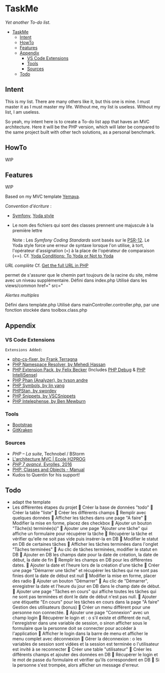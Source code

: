 # TaskMe
*Yet another To-do list.*


- [TaskMe](#taskme)
  - [Intent](#intent)
  - [HowTo](#howto)
  - [Features](#features)
  - [Appendix](#appendix)
    - [VS Code Extensions](#vs-code-extensions)
    - [Tools](#tools)
    - [Sources](#sources)
  - [Todo](#todo)
## Intent

This is my list. There are many others like it, but this one is mine. I must master it as I must master my life. Without me, my list is useless. Without my list, I am useless.

So yeah, my intent here is to create a To-do list app that haves an MVC architecture. Here it will be the PHP version, which will later be compared to the same project built with other tech solutions, as a personal benchmark.

## HowTo
 WIP
## Features
 WIP

Based on my MVC template [Yemaya](https://github.com/claudejdev/yemaya).

*<Frenglish>*

_Convention d'écriture_ :
- [Symfony](https://symfony.com/doc/current/contributing/code/standards.html), [Yoda style](https://cs.symfony.com/doc/rules/control_structure/yoda_style.html)
- Le nom des fichiers qui sont des classes prennent une majuscule à la première lettre


    Note : Les *Symfony Coding Standards* sont basés sur le [PSR-12](https://www.php-fig.org/psr/psr-12/). Le Yoda style force une erreur de syntaxe lorsque l'on utilise, à tort, l'opérateur d'assignation (=) à la place de l'opérateur de comparaison (==).
    Cf. [Yoda Conditions: To Yoda or Not to Yoda](https://knowthecode.io/yoda-conditions-yoda-not-yoda "Yoda Conditions: To Yoda or Not to Yoda by Tonya Mork")


_URL complète_
Cf. [Get the full URL in PHP](https://www.geeksforgeeks.org/get-the-full-url-in-php/ "Get the full URL in PHP - GeeksforGeeks")

permet de s'assurer que le chemin part toujours de la racine du site, même avec un niveau supplémentaire.
Défini dans index.php
Utilisé dans les views/common
    href="<?php echo URL; ?>
    src="<?php echo URL; ?>


_Alertes multiples_

<!-- l'alerte est affichée si elle n'est pas vide dans la variable de session -->

Défini dans template.php
Utilisé dans mainController.controller.php, par une fonction stockée dans toolbox.class.php

## Appendix
### VS Code Extensions
    Extensions Added:
  - [php-cs-fixer, by Frank Terragna](https://marketplace.visualstudio.com/items?itemName=fterrag.vscode-php-cs-fixer)
  - [PHP Namespace Resolver, by Mehedi Hassan](https://marketplace.visualstudio.com/items?itemName=MehediDracula.php-namespace-resolver)
  - [PHP Extension Pack, by Felix Becker](https://marketplace.visualstudio.com/items?itemName=felixfbecker.php-pack) (Includes [PHP Debug](https://marketplace.visualstudio.com/items?itemName=felixfbecker.php-debug) & [PHP IntelliSense](https://marketplace.visualstudio.com/items?itemName=felixfbecker.php-intellisense))
  - [PHP Phan (Analyzer), by tyson andre](https://marketplace.visualstudio.com/items?itemName=TysonAndre.php-phan)
  - [PHP Symbols, by lin yang](https://marketplace.visualstudio.com/items?itemName=linyang95.php-symbols)
  - [PHPStan, by swordev](https://marketplace.visualstudio.com/items?itemName=swordev.phpstan)
  - [PHP Snippets, by VSCSnippets](https://marketplace.visualstudio.com/items?itemName=vsc-snippets.vsc-php-snippets)
  - [PHP Intelephense, by Ben Mewburn](https://marketplace.visualstudio.com/items?itemName=bmewburn.vscode-intelephense-client)

### Tools
- [Bootstrap](https://getbootstrap.com/)
- [GitKraken](https://www.gitkraken.com/)

### Sources
- *PHP – La suite*, Technobel / BStorm
- [L'architecture MVC | Ecole H2PROG](https://ecole.h2prog.com/courses/846335/lectures/15448687)
- [*PHP 7 avancé*, Eyrolles, 2016](https://www.eyrolles.com/Informatique/Livre/php-7-avance-9782212677201/)
- [PHP: Classes and Objects - Manual](https://www.php.net/manual/en/language.oop5.php/)
- Kudos to Quentin for his support!

  
## Todo
- adapt the template
- Les différentes étapes du projet
 Créer la base de données "todo"
 Créer la table "liste"
 Créer les différents champs
 Remplir avec quelques données
 Afficher les tâches dans une page "A faire"
 Modifier la mise en forme, placez des checkbox
 Ajouter un bouton "Tâche(s) terminée(s)"
 Ajouter une page "Ajouter une tâche" qui affiche un formulaire pour récupérer la tâche
 Récupérer la tâche et vérifier qu'elle ne soit pas vide puis insérer-la en DB
 Modifier le statut en DB de certaines tâches
 Afficher les tâches terminées dans l'onglet "Tâches terminées"
 Au clic de tâches terminées, modifier le statut en DB
 Ajouter en DB les champs date pour la date de création, la date de début, la date de fin
 Remplir les champs en DB pour les différentes dates.
 Ajouter la date et l'heure lors de la création d'une tâche
 Créer une page "Démarrer une tâche" et récupérer les tâches qui ne sont pas finies dont la
date de début est null
 Modifier la mise en forme, placer des radio
 Ajouter un bouton "Démarrer"
 Au clic de "Démarrer", enregistrer la date et l'heure du jour en DB dans le champ date de
début.
 Ajouter une page "Tâches en cours" qui affiche toutes les tâches qui ne sont pas terminées et
dont le date de début n'est pas null.
 Ajouter une étiquette "En cours" pour les tâches en cours dans la page "A faire"
Gestion des utilisateurs (bonus)
 Créer un menu différent pour une personne non connectée.
 Ajouter une page "Connexion" avec un champ login
 Récupérer le login et :
o s'il existe et différent de null, l'enregistrer dans une variable de session,
o sinon afficher sous le formulaire que la personne doit se connecter pour accéder à
l'application
 Afficher le login dans la barre de menu et afficher le menu complet avec déconnexion
 Gérer la déconnexion :
o les variables de session sont vidées et la session est terminée
o l'utilisateur est invité à se reconnecter
 Créer une table "utilisateur"
 Créer les différents champs et ajouter des données en DB
 Récupérer le login et le mot de passe du formulaire et vérifier qu'ils correspondent en DB
 Si la personne s'est trompée, alors afficher un message d'erreur.
  